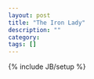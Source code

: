 ```yaml
---
layout: post
title: "The Iron Lady"
description: ""
category: 
tags: []
---
```

{% include JB/setup %}
